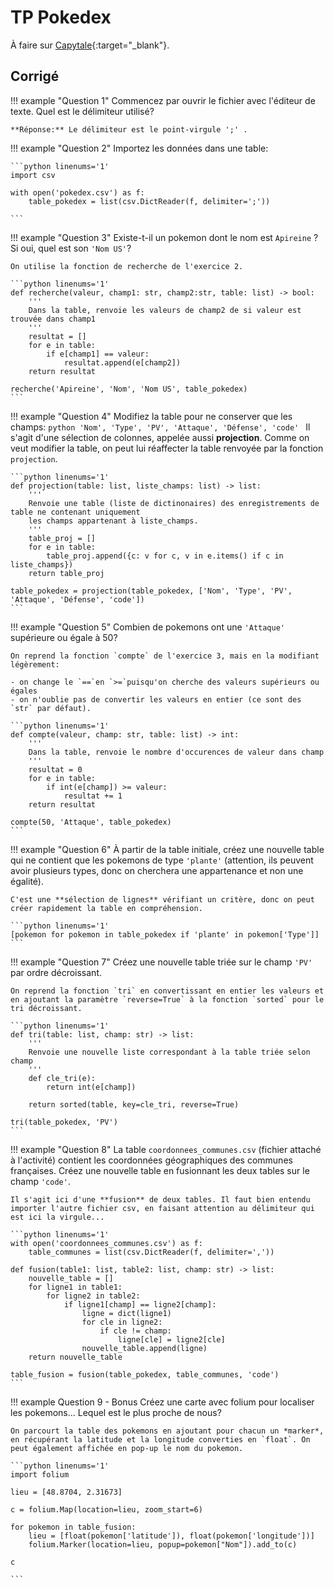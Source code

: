 # TP Pokedex

À faire sur [Capytale](https://capytale2.ac-paris.fr/web/c/dec9-6569504){:target="_blank"}.

<!-- Le corrigé [ici](https://capytale2.ac-paris.fr/web/c/3f9f-3622482){:target="_blank"}. -->

## Corrigé


!!! example "Question 1"
    Commencez par ouvrir le fichier avec l'éditeur de texte. Quel est le délimiteur utilisé?

    **Réponse:** Le délimiteur est le point-virgule ';' .

!!! example "Question 2"
    Importez les données dans une table:

    ```python linenums='1'
    import csv

    with open('pokedex.csv') as f:
        table_pokedex = list(csv.DictReader(f, delimiter=';'))

    ```


!!! example "Question 3"
    Existe-t-il un pokemon dont le nom est `Apireine` ? Si oui, quel est son `'Nom US'`?

    On utilise la fonction de recherche de l'exercice 2.

    ```python linenums='1'
    def recherche(valeur, champ1: str, champ2:str, table: list) -> bool:
        '''
        Dans la table, renvoie les valeurs de champ2 de si valeur est trouvée dans champ1
        '''
        resultat = []
        for e in table:
            if e[champ1] == valeur:
                resultat.append(e[champ2])
        return resultat

    recherche('Apireine', 'Nom', 'Nom US', table_pokedex)
    ```

!!! example "Question 4"
    Modifiez la table pour ne conserver que les champs: 
    ```python
    'Nom', 'Type', 'PV', 'Attaque', 'Défense', 'code'
    ```
    Il s'agit d'une sélection de colonnes, appelée aussi **projection**. Comme on veut modifier la table, on peut lui réaffecter la table renvoyée par la fonction `projection`.

    ```python linenums='1'
    def projection(table: list, liste_champs: list) -> list:
        '''
        Renvoie une table (liste de dictinonaires) des enregistrements de table ne contenant uniquement
        les champs appartenant à liste_champs.
        '''
        table_proj = []
        for e in table:
            table_proj.append({c: v for c, v in e.items() if c in liste_champs})
        return table_proj

    table_pokedex = projection(table_pokedex, ['Nom', 'Type', 'PV', 'Attaque', 'Défense', 'code'])
    ```

!!! example "Question 5"
    Combien de pokemons ont une `'Attaque'` supérieure ou égale à 50?

    On reprend la fonction `compte` de l'exercice 3, mais en la modifiant légèrement:

    - on change le `==`en `>=`puisqu'on cherche des valeurs supérieurs ou égales
    - on n'oublie pas de convertir les valeurs en entier (ce sont des `str` par défaut).
    
    ```python linenums='1'
    def compte(valeur, champ: str, table: list) -> int:
        '''
        Dans la table, renvoie le nombre d'occurences de valeur dans champ
        '''
        resultat = 0
        for e in table:
            if int(e[champ]) >= valeur:
                resultat += 1
        return resultat

    compte(50, 'Attaque', table_pokedex)
    ```

!!! example "Question 6"
    À partir de la table initiale, créez une nouvelle table qui ne contient que les pokemons de type `'plante'` (attention, ils peuvent avoir plusieurs types, donc on cherchera une appartenance et non une égalité).

    C'est une **sélection de lignes** vérifiant un critère, donc on peut créer rapidement la table en compréhension.

    ```python linenums='1'
    [pokemon for pokemon in table_pokedex if 'plante' in pokemon['Type']]
    ```
!!! example "Question 7"
    Créez une nouvelle table triée sur le champ `'PV'` par ordre décroissant.

    On reprend la fonction `tri` en convertissant en entier les valeurs et en ajoutant la paramètre `reverse=True` à la fonction `sorted` pour le tri décroissant.

    ```python linenums='1'
    def tri(table: list, champ: str) -> list:
        '''
        Renvoie une nouvelle liste correspondant à la table triée selon champ
        '''
        def cle_tri(e):
            return int(e[champ])

        return sorted(table, key=cle_tri, reverse=True)

    tri(table_pokedex, 'PV')
    ```

!!! example "Question 8"
    La table `coordonnees_communes.csv` (fichier attaché à l'activité) contient les coordonnées géographiques des communes françaises. Créez une nouvelle table en fusionnant les deux tables sur le champ `'code'`.

    Il s'agit ici d'une **fusion** de deux tables. Il faut bien entendu importer l'autre fichier csv, en faisant attention au délimiteur qui est ici la virgule...
    
    ```python linenums='1'
    with open('coordonnees_communes.csv') as f:
        table_communes = list(csv.DictReader(f, delimiter=','))

    def fusion(table1: list, table2: list, champ: str) -> list:
        nouvelle_table = []
        for ligne1 in table1:
            for ligne2 in table2:
                if ligne1[champ] == ligne2[champ]:
                    ligne = dict(ligne1)
                    for cle in ligne2:
                        if cle != champ:
                            ligne[cle] = ligne2[cle]
                    nouvelle_table.append(ligne)
        return nouvelle_table

    table_fusion = fusion(table_pokedex, table_communes, 'code')
    ```

!!! example Question 9 - Bonus
    Créez une carte avec folium pour localiser les pokemons... Lequel est le plus proche de nous?

    On parcourt la table des pokemons en ajoutant pour chacun un *marker*, en récupérant la latitude et la longitude converties en `float`. On peut également affichée en pop-up le nom du pokemon.

    ```python linenums='1'
    import folium

    lieu = [48.8704, 2.31673] 

    c = folium.Map(location=lieu, zoom_start=6) 

    for pokemon in table_fusion:
        lieu = [float(pokemon['latitude']), float(pokemon['longitude'])]
        folium.Marker(location=lieu, popup=pokemon["Nom"]).add_to(c) 

    c 

    ```